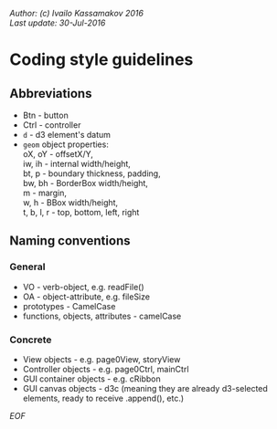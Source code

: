 _Author: (c) Ivailo Kassamakov 2016_  
_Last update: 30-Jul-2016_

# Coding style guidelines

## Abbreviations

* Btn - button
* Ctrl - controller
* `d` - d3 element's datum
* `geom` object properties:  
   oX, oY - offsetX/Y,  
   iw, ih - internal width/height,  
   bt, p - boundary thickness, padding,  
   bw, bh - BorderBox width/height,   
   m - margin,   
   w, h - BBox width/height,   
   t, b, l, r - top, bottom, left, right  

## Naming conventions

### General
* VO - verb-object, e.g. readFile()
* OA - object-attribute, e.g. fileSize
* prototypes - CamelCase
* functions, objects, attributes - camelCase

### Concrete
* View objects - e.g. page0View, storyView
* Controller objects - e.g. page0Ctrl, mainCtrl
* GUI container objects - e.g. cRibbon
* GUI canvas objects - d3c (meaning they are already d3-selected elements, ready to receive .append(), etc.)

_EOF_
